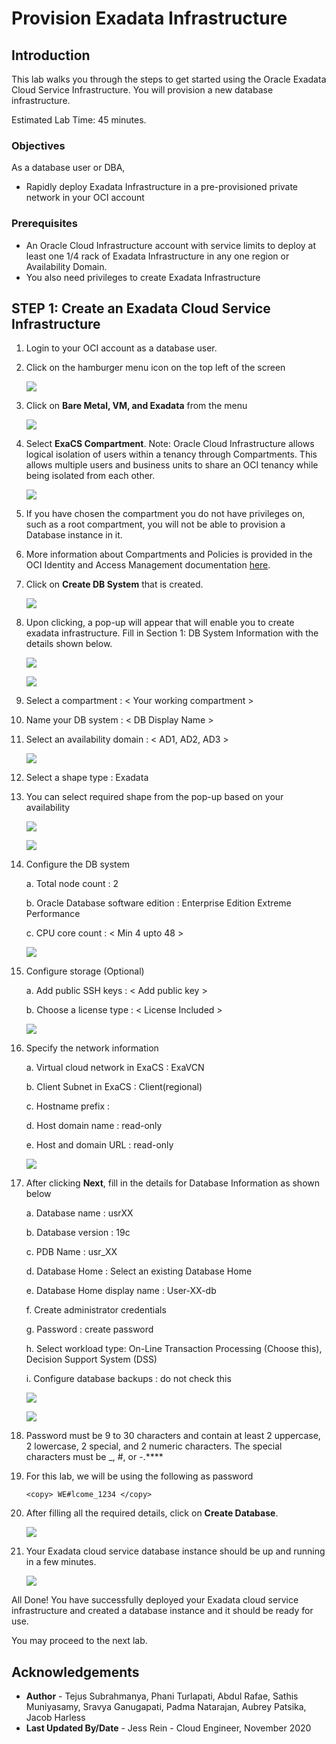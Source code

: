 # Provision Exadata Infrastructure

## Introduction

This lab walks you through the steps to get started using the Oracle Exadata Cloud Service Infrastructure. You will provision a new database infrastructure.

Estimated Lab Time: 45 minutes.

### Objectives

As a database user or DBA,

* Rapidly deploy Exadata Infrastructure in a pre-provisioned private network in your OCI account

### Prerequisites

* An Oracle Cloud Infrastructure account with service limits to deploy at least one 1/4 rack of Exadata Infrastructure in any one region or Availability Domain.
* You also need privileges to create Exadata Infrastructure

## **STEP 1:** Create an Exadata Cloud Service Infrastructure

1. Login to your OCI account as a database user.

2. Click on the hamburger menu icon on the top left of the screen

    ![](./images/oci_homepage.png " ")

3. Click on **Bare Metal, VM, and Exadata** from the menu

    ![](./images/oci_hamburger_menu.png " ")

4. Select **ExaCS Compartment**. Note: Oracle Cloud Infrastructure allows logical isolation of users within a tenancy through Compartments. This allows multiple users and business units to share an OCI tenancy while being isolated from each other.

    ![](./images/oci_db_display.png " ")

5. If you have chosen the compartment you do not have privileges on, such as a root compartment, you will not be able to provision a Database instance in it.

6. More information about Compartments and Policies is provided in the OCI Identity and Access Management documentation [here](https://docs.cloud.oracle.com/iaas/Content/Identity/Tasks/managingcompartments.htm?tocpath=Services%7CIAM%7C_____13).

7. Click on **Create DB System** that is created.

    ![](./images/create_db.png " ")

8. Upon clicking, a pop-up will appear that will enable you to create exadata infrastructure. Fill in Section 1: DB System Information with the details shown below.

    ![](./images/create_db_popup.png " ")

    ![](./images/create_db_system_details.png " ")

9. Select a compartment : < Your working compartment >

10. Name your DB system : < DB Display Name >

11. Select an availability domain : < AD1, AD2, AD3 >

    ![](./images/create_db_system_details.png " ")

12. Select a shape type : Exadata

13. You can select required shape from the pop-up based on your availability

    ![](./images/exadata_shape.png " ")

    ![](./images/exadata_shape_popup.png " ")

14. Configure the DB system

    a. Total node count : 2

    b. Oracle Database software edition : Enterprise Edition Extreme Performance

    c. CPU core count : < Min 4 upto 48 >

    ![](./images/configure_db_system.png " ")

15. Configure storage (Optional)

    a. Add public SSH keys : < Add public key >

    b. Choose a license type : < License Included >

    ![](./images/add_public_key.png " ")

16. Specify the network information

    a. Virtual cloud network in ExaCS : ExaVCN

    b. Client Subnet in ExaCS : Client(regional)

    c. Hostname prefix : <your hostname prefix>

    d. Host domain name : read-only

    e. Host and domain URL : read-only

    ![](./images/exa_network.png " ")

17. After clicking **Next**, fill in the details for Database Information as shown below

    a. Database name : usrXX

    b. Database version : 19c

    c. PDB Name : usr_XX

    d. Database Home : Select an existing Database Home

    e. Database Home display name : User-XX-db

    f. Create administrator credentials

    g. Password : create password

    h. Select workload type: On-Line Transaction Processing (Choose this), Decision Support System (DSS)

    i. Configure database backups : do not check this </copy>

    ![](./images/oci_create_db_1.png " ")

    ![](./images/oci_create_db_2.png " ")

18. Password must be 9 to 30 characters and contain at least 2 uppercase, 2 lowercase, 2 special, and 2 numeric characters. The special characters must be _, #, or -.****

20. For this lab, we will be using the following as password

    ```
    <copy> WE#lcome_1234 </copy>
    ```

21. After filling all the required details, click on **Create Database**.

    ![](./images/oci_create_db.png " ")

22. Your Exadata cloud service database instance should be up and running in a few minutes.

    ![](./images/oci_db_provisioning.png " ")


All Done! You have successfully deployed your Exadata cloud service infrastructure and created a database instance and it should be ready for use.

You may proceed to the next lab.

## Acknowledgements

- **Author** - Tejus Subrahmanya, Phani Turlapati, Abdul Rafae, Sathis Muniyasamy, Sravya Ganugapati, Padma Natarajan, Aubrey Patsika, Jacob Harless
- **Last Updated By/Date** - Jess Rein - Cloud Engineer, November 2020


